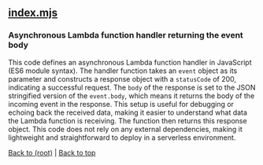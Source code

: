 ## [index.mjs](index.mjs)

### Asynchronous Lambda function handler returning the event body

This code defines an asynchronous Lambda function handler in JavaScript (ES6 module syntax). The handler function takes an `event` object as its parameter and constructs a response object with a `statusCode` of 200, indicating a successful request. The `body` of the response is set to the JSON stringified version of the `event.body`, which means it returns the body of the incoming event in the response. This setup is useful for debugging or echoing back the received data, making it easier to understand what data the Lambda function is receiving. The function then returns this response object. This code does not rely on any external dependencies, making it lightweight and straightforward to deploy in a serverless environment.

[Back to (root)](#root) | [Back to top](#table-of-contents)

